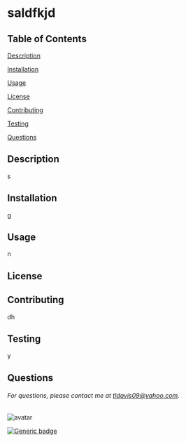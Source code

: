 # saldfkjd

## Table of Contents
[Description](#description)

[Installation](#installation)

[Usage](#usage)

[License](#license)

[Contributing](#contributing)

[Testing](#testing)

[Questions](#questions)

## Description
s

## Installation
g

## Usage
n

## License


## Contributing
dh

## Testing
y

## Questions
###### For questions, please contact me at tldavis09@yahoo.com.

![avatar](https://avatars0.githubusercontent.com/u/58016756?v=4)

[![Generic badge](https://img.shields.io/badge/Happy-Hunting-purple.svg)](https://shields.io/)
